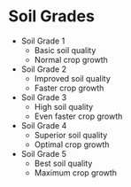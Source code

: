 # Soil Grades
- Soil Grade 1
  - Basic soil quality
  - Normal crop growth
- Soil Grade 2
  - Improved soil quality
  - Faster crop growth
- Soil Grade 3
  - High soil quality
  - Even faster crop growth
- Soil Grade 4
  - Superior soil quality
  - Optimal crop growth
- Soil Grade 5
  - Best soil quality
  - Maximum crop growth
